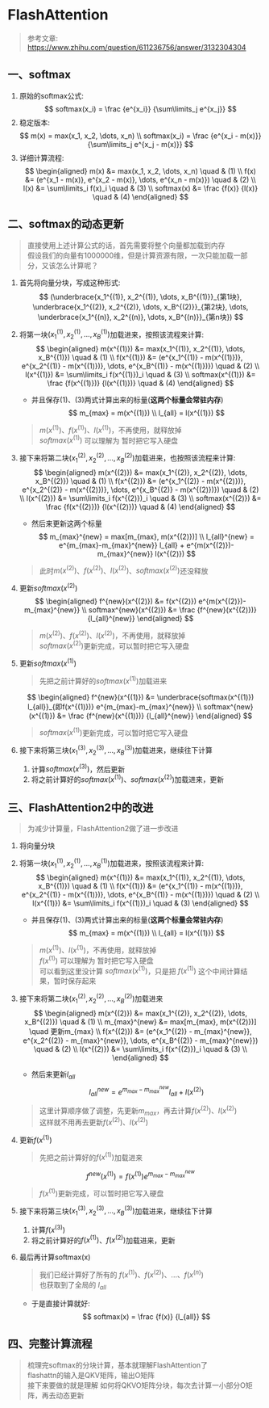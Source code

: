 # FlashAttention
> 参考文章: https://www.zhihu.com/question/611236756/answer/3132304304

## 一、softmax

1. 原始的softmax公式:
$$
softmax(x_i) = \frac {e^{x_i}} {\sum\limits_j e^{x_j}}
$$
2. 稳定版本:
$$
m(x) = max(x_1, x_2, \dots, x_n) \\
softmax(x_i) = \frac {e^{x_i - m(x)}} {\sum\limits_j e^{x_j - m(x)}}
$$
3. 详细计算流程:
$$
\begin{aligned}
m(x) &= max(x_1, x_2, \dots, x_n) \quad & (1) \\
f(x) &= (e^{x_1 - m(x)}, e^{x_2 - m(x)}, \dots, e^{x_n - m(x)}) \quad & (2) \\
l(x) &= \sum\limits_i f(x)_i \quad & (3) \\
softmax(x) &= \frac {f(x)} {l(x)} \quad & (4)
\end{aligned}
$$

## 二、softmax的动态更新
> 直接使用上述计算公式的话，首先需要将整个向量都加载到内存  
> 假设我们的向量有1000000维，但是计算资源有限，一次只能加载一部分，又该怎么计算呢？

1. 首先将向量分块，写成这种形式:
    $$
    (\underbrace{x_1^{(1)}, x_2^{(1)}, \dots, x_B^{(1)}}_{第1块}, \underbrace{x_1^{(2)}, x_2^{(2)}, \dots, x_B^{(2)}}_{第2块}, \dots, \underbrace{x_1^{(n)}, x_2^{(n)}, \dots, x_B^{(n)}}_{第n块})
    $$
2. 将第一块$(x_1^{(1)}, x_2^{(1)}, \dots, x_B^{(1)})$加载进来，按照该流程来计算:
    $$
    \begin{aligned}
    m(x^{(1)}) &= max(x_1^{(1)}, x_2^{(1)}, \dots, x_B^{(1)}) \quad & (1) \\
    f(x^{(1)}) &= (e^{x_1^{(1)} - m(x^{(1)})}, e^{x_2^{(1)} - m(x^{(1)})}, \dots, e^{x_B^{(1)} - m(x^{(1)})}) \quad & (2) \\
    l(x^{(1)}) &= \sum\limits_i f(x^{(1)})_i \quad & (3) \\
    softmax(x^{(1)}) &= \frac {f(x^{(1)})} {l(x^{(1)})} \quad & (4)
    \end{aligned}
    $$
    - 并且保存(1)、(3)两式计算出来的标量(**这两个标量会常驻内存**)
        $$
        m_{max} = m(x^{(1)}) \\
        l_{all} = l(x^{(1)})
        $$

    > $m(x^{(1)})$、$f(x^{(1)})$、$l(x^{(1)})$，不再使用，就释放掉  
    > $softmax(x^{(1)})$ 可以理解为 暂时把它写入硬盘

3. 接下来将第二块$(x_1^{(2)}, x_2^{(2)}, \dots, x_B^{(2)})$加载进来，也按照该流程来计算:
    $$
    \begin{aligned}
    m(x^{(2)}) &= max(x_1^{(2)}, x_2^{(2)}, \dots, x_B^{(2)}) \quad & (1) \\
    f(x^{(2)}) &= (e^{x_1^{(2)} - m(x^{(2)})}, e^{x_2^{(2)} - m(x^{(2)})}, \dots, e^{x_B^{(2)} - m(x^{(2)})}) \quad & (2) \\
    l(x^{(2)}) &= \sum\limits_i f(x^{(2)})_i \quad & (3) \\
    softmax(x^{(2)}) &= \frac {f(x^{(2)})} {l(x^{(2)})} \quad & (4)
    \end{aligned}
    $$
    - 然后来更新这两个标量
        $$
        m_{max}^{new} = max[m_{max}, m(x^{(2)})] \\
        l_{all}^{new} = e^{m_{max}-m_{max}^{new}} l_{all} + e^{m(x^{(2)})-m_{max}^{new}} l(x^{(2)})
        $$

    > 此时$m(x^{(2)})$、$f(x^{(2)})$、$l(x^{(2)})$、$softmax(x^{(2)})$还没释放

4. 更新$softmax(x^{(2)})$
    $$
    \begin{aligned}
    f^{new}(x^{(2)}) &= f(x^{(2)}) e^{m(x^{(2)})-m_{max}^{new}} \\
    softmax^{new}(x^{(2)}) &= \frac {f^{new}(x^{(2)})} {l_{all}^{new}}
    \end{aligned}
    $$
    > $m(x^{(2)})$、$f(x^{(2)})$、$l(x^{(2)})$，不再使用，就释放掉  
    > $softmax(x^{(2)})$更新完成，可以暂时把它写入硬盘

5. 更新$softmax(x^{(1)})$

    > 先把之前计算好的$softmax(x^{(1)})$加载进来

    $$
    \begin{aligned}
    f^{new}(x^{(1)}) &= \underbrace{softmax(x^{(1)}) l_{all}}_{即f(x^{(1)})} e^{m_{max}-m_{max}^{new}} \\
    softmax^{new}(x^{(1)}) &= \frac {f^{new}(x^{(1)})} {l_{all}^{new}}
    \end{aligned}
    $$
    > $softmax(x^{(1)})$更新完成，可以暂时把它写入硬盘

6. 接下来将第三块$(x_1^{(3)}, x_2^{(3)}, \dots, x_B^{(3)})$加载进来，继续往下计算
    1. 计算$softmax(x^{(3)})$，然后更新
    2. 将之前计算好的$softmax(x^{(1)})$、$softmax(x^{(2)})$加载进来，更新

## 三、FlashAttention2中的改进
> 为减少计算量，FlashAttention2做了进一步改进

1. 将向量分块
2. 将第一块$(x_1^{(1)}, x_2^{(1)}, \dots, x_B^{(1)})$加载进来，按照该流程来计算:
    $$
    \begin{aligned}
    m(x^{(1)}) &= max(x_1^{(1)}, x_2^{(1)}, \dots, x_B^{(1)}) \quad & (1) \\
    f(x^{(1)}) &= (e^{x_1^{(1)} - m(x^{(1)})}, e^{x_2^{(1)} - m(x^{(1)})}, \dots, e^{x_B^{(1)} - m(x^{(1)})}) \quad & (2) \\
    l(x^{(1)}) &= \sum\limits_i f(x^{(1)})_i \quad & (3)
    \end{aligned}
    $$
    - 并且保存(1)、(3)两式计算出来的标量(**这两个标量会常驻内存**)
        $$
        m_{max} = m(x^{(1)}) \\
        l_{all} = l(x^{(1)})
        $$

    > $m(x^{(1)})$、$l(x^{(1)})$，不再使用，就释放掉  
    > $f(x^{(1)})$ 可以理解为 暂时把它写入硬盘  
    > 可以看到这里没计算 $softmax(x^{(1)})$，只是把 $f(x^{(1)})$ 这个中间计算结果，暂时保存起来

3. 接下来将第二块$(x_1^{(2)}, x_2^{(2)}, \dots, x_B^{(2)})$加载进来
    $$
    \begin{aligned}
    m(x^{(2)}) &= max(x_1^{(2)}, x_2^{(2)}, \dots, x_B^{(2)}) \quad & (1) \\
    m_{max}^{new} &= max[m_{max}, m(x^{(2)})] \quad 更新m_{max} \\
    f(x^{(2)}) &= (e^{x_1^{(2)} - m_{max}^{new}}, e^{x_2^{(2)} - m_{max}^{new}}, \dots, e^{x_B^{(2)} - m_{max}^{new}}) \quad & (2) \\
    l(x^{(2)}) &= \sum\limits_i f(x^{(2)})_i \quad & (3) \\
    \end{aligned}
    $$
    - 然后来更新$l_{all}$
        $$
        l_{all}^{new} = e^{m_{max}-m_{max}^{new}} l_{all} + l(x^{(2)})
        $$

    > 这里计算顺序做了调整，先更新$m_{max}$，再去计算$f(x^{(2)})$、$l(x^{(2)})$  
    > 这样就不用再去更新$f(x^{(2)})$、$l(x^{(2)})$
4. 更新$f(x^{(1)})$

    > 先把之前计算好的$f(x^{(1)})$加载进来

    $$
    f^{new}(x^{(1)}) = f(x^{(1)}) e^{m_{max}-m_{max}^{new}}
    $$

    > $f(x^{(1)})$更新完成，可以暂时把它写入硬盘
5. 接下来将第三块$(x_1^{(3)}, x_2^{(3)}, \dots, x_B^{(3)})$加载进来，继续往下计算
    1. 计算$f(x^{(3)})$
    2. 将之前计算好的$f(x^{(1)})$、$f(x^{(2)})$加载进来，更新
6. 最后再计算softmax(x)
    > 我们已经计算好了所有的 $f(x^{(1)})$、$f(x^{(2)})$、...、$f(x^{(n)})$  
    > 也获取到了全局的 $l_{all}$

    - 于是直接计算就好:
    $$
    softmax(x) = \frac {f(x)} {l_{all}}
    $$

## 四、完整计算流程
> 梳理完softmax的分块计算，基本就理解FlashAttention了  
> flashattn的输入是QKV矩阵，输出O矩阵  
> 接下来要做的就是理解 如何将QKVO矩阵分块，每次去计算一小部分O矩阵，再去动态更新
